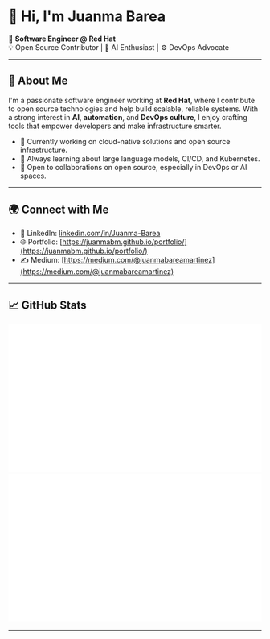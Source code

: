 # 👋 Hi, I'm Juanma Barea

🎯 **Software Engineer @ Red Hat**  
💡 Open Source Contributor | 🤖 AI Enthusiast | ⚙️ DevOps Advocate  

---

## 🧠 About Me

I'm a passionate software engineer working at **Red Hat**, where I contribute to open source technologies and help build scalable, reliable systems. With a strong interest in **AI**, **automation**, and **DevOps culture**, I enjoy crafting tools that empower developers and make infrastructure smarter.

- 🔭 Currently working on cloud-native solutions and open source infrastructure.
- 🌱 Always learning about large language models, CI/CD, and Kubernetes.
- 🤝 Open to collaborations on open source, especially in DevOps or AI spaces.

---

## 🌍 Connect with Me

- 💼 LinkedIn: [linkedin.com/in/Juanma-Barea](https://www.linkedin.com/in/juanma-barea-mart%C3%ADnez-a8400996/)
- 🌐 Portfolio: [https://juanmabm.github.io/portfolio/](https://juanmabm.github.io/portfolio/)
- ✍️ Medium: [https://medium.com/@juanmabareamartinez](https://medium.com/@juanmabareamartinez)

---

## 📈 GitHub Stats
![](https://raw.githubusercontent.com/JuanmaBM/github-stats/master/generated/overview.svg#gh-dark-mode-only)
![](https://raw.githubusercontent.com/JuanmaBM/github-stats/master/generated/languages.svg#gh-dark-mode-only)

---

